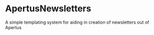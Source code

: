 # ApertusNewsletters
A simple templating system for aiding in creation of newsletters out of Apertus
